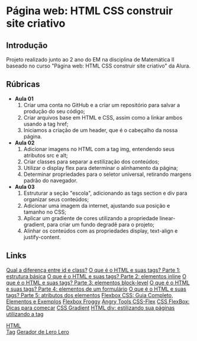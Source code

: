 
# Página web: HTML CSS construir site criativo

## Introdução

Projeto realizado junto ao 2 ano do EM na disciplina de Matemática II baseado no curso "Página web: HTML CSS construir site criativo" da Alura. 

## Rúbricas

* **Aula 01**
  1. Criar uma conta no GitHub e a criar um repositório para salvar a produção do seu código;
  2. Criar arquivos base em HTML e CSS, assim como a linkar ambos usando a tag href;
  3. Iniciamos a criação de um header, que é o cabeçalho da nossa página.
* **Aula 02**
  1. Adicionar imagens no HTML com a tag img, entendendo seus atributos src e alt;
  2. Criar classes para separar a estilização dos conteúdos;
  3. Utilizar o display flex para determinar o alinhamento da página;
  4. Determinar propriedades para o seletor universal, retirando margens padrão do navegador.
* **Aula 03**
  1. Estruturar a seção "escola", adicionando as tags section e div para organizar seus conteúdos;
  2. Adicionar uma imagem da internet, ajustando sua posição e tamanho no CSS;
  3. Aplicar um gradiente de cores utilizando a propriedade linear-gradient, para criar um fundo degradê para o projeto;
  4. Alinhar os conteúdos com as propriedades display, text-align e justify-content.

## Links

[Qual a diferença entre id e class?](https://www.alura.com.br/artigos/qual-diferenca-entre-id-e-class)
[O que é o HTML e suas tags? Parte 1: estrutura básica](https://www.alura.com.br/artigos/o-que-e-html-suas-tags-parte-1-estrutura-basica)
[O que é o HTML e suas tags? Parte 2: elementos inline](https://www.alura.com.br/artigos/o-que-e-html-suas-tags-parte-2-elementos-inline)
[O que é o HTML e suas tags? Parte 3: elementos block-level](https://www.alura.com.br/artigos/html-tags-elementos-block-level)
[O que é o HTML e suas tags? Parte 4: elementos de um formulário](https://www.alura.com.br/artigos/o-que-e-html-suas-tags-parte-4-elementos-formulario)
[O que é o HTML e suas tags? Parte 5: atributos dos elementos](https://www.alura.com.br/artigos/o-que-e-html-suas-tags-parte-5-atributos-elementos)
[Flexbox CSS: Guia Completo, Elementos e Exemplos](https://www.alura.com.br/artigos/css-guia-do-flexbox)
[Flexbox Froggy](https://flexboxfroggy.com/)
[Angry Tools CSS-Flex](https://angrytools.com/css-flex/)
[CSS FlexBox: Dicas para começar](https://cursos.alura.com.br/extra/alura-mais/css-flexbox-dicas-para-comecar-c301)
[CSS Gradient](https://www.w3schools.com/css/css3_gradients.asp)
[HTML div: estilizando sua páginas utilizando a tag <div>](https://blog.betrybe.com/html/div-html/)
[HTML <div> Tag](https://www.w3schools.com/tags/tag_div.ASP)
[Gerador de Lero Lero](https://lerolero.com/)